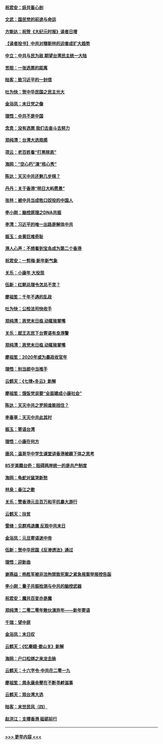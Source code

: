 #### [祝君安：妖共畜心剖](../pages/nsc993/n11794273.md?t=01160222) 
#### [文武：国民党的前途与命运](../pages/nsc993/n11794198.md?t=01160222) 
#### [方能达：祝贺《大纪元时报》读者日增](../pages/nsc993/n11793807.md?t=01160222) 
#### [【读者投书】中共对穆斯林的迫害成扩大趋势](../pages/nsc993/n11791371.md?t=01160222) 
#### [中立：中共与民为敌 期望台湾民主统一大陆](../pages/nsc993/n11790392.md?t=01160222) 
#### [苦胆：一张选票的距离](../pages/nsc993/n11788914.md?t=01160222) 
#### [陆客：致习近平的一封信](../pages/nsc993/n11788867.md?t=01160222) 
#### [吐为快：贺中华民国之民主光大](../pages/nsc993/n11788618.md?t=01160222) 
#### [金浴凤：末日党之像](../pages/nsc993/n11787475.md?t=01160222) 
#### [理悟：中共不是中国](../pages/nsc993/n11787463.md?t=01160222) 
#### [念贲：没有选票  我们去奋斗去努力](../pages/nsc993/n11787398.md?t=01160222) 
#### [郑纯清：台湾大选观感](../pages/nsc993/n11786210.md?t=01160222) 
#### [项云：老百姓看“打黑除恶”](../pages/nsc993/n11785398.md?t=01160222) 
#### [海网：“空心朽”演“核心秀”](../pages/nsc993/n11783874.md?t=01160222) 
#### [陈达：天灭中共还剩几步棋？](../pages/nsc993/n11783719.md?t=01160222) 
#### [丹丹：关于香港“明日大屿愿景”](../pages/nsc993/n11783273.md?t=01160222) 
#### [张林：被中共当成牲口奴役的中国人](../pages/nsc993/n11782397.md?t=01160222) 
#### [李小刚：脑控原理之DNA共振](../pages/nsc993/n11780962.md?t=01160222) 
#### [李清：习近平的唯一出路是解体中共](../pages/nsc993/n11780866.md?t=01160222) 
#### [振玉：炎黄巨难奇耻](../pages/nsc993/n11779632.md?t=01160222) 
#### [港人心声：不想看到宝岛成为第二个香港](../pages/nsc993/n11778817.md?t=01160222) 
#### [祝君安：一剪梅‧新年新气象](../pages/nsc993/n11776340.md?t=01160222) 
#### [关乐：小康年 大役现](../pages/nsc993/n11774213.md?t=01160222) 
#### [伍新：红朝总理令怎总不灵？](../pages/nsc993/n11770813.md?t=01160222) 
#### [廖祖笙：千年不遇的乱政](../pages/nsc993/n11770373.md?t=01160222) 
#### [吐为快：公检法司快收手](../pages/nsc993/n11770359.md?t=01160222) 
#### [郑纯清：恶党末日临 动辄挨掌嘴](../pages/nsc993/n11769912.md?t=01160222) 
#### [关乐：就王志民下台寄语有良港警](../pages/nsc993/n11769903.md?t=01160222) 
#### [郑纯清：恶党末日临 动辄挨掌嘴](../pages/nsc993/n11769356.md?t=01160222) 
#### [廖祖笙：2020年或为暴政收官年](../pages/nsc993/n11768216.md?t=01160222) 
#### [理悟：别当郎中当推手](../pages/nsc993/n11768243.md?t=01160222) 
#### [云鹤天：《七律▪冬云》新解](../pages/nsc993/n11768204.md?t=01160222) 
#### [廖祖笙：饿饭党说要“全面建成小康社会”](../pages/nsc993/n11767482.md?t=01160222) 
#### [陈达：天灭中共之罗网谁能挡住？](../pages/nsc993/n11767465.md?t=01160222) 
#### [李春草：天灭中共此其时](../pages/nsc993/n11767452.md?t=01160222) 
#### [振玉：寄语台湾](../pages/nsc993/n11767432.md?t=01160222) 
#### [理悟：小康在何方](../pages/nsc993/n11767394.md?t=01160222) 
#### [唐风：温哥华中学生课堂讲香港被踢下体之思考](../pages/nsc993/n11766848.md?t=01160222) 
#### [85岁美籍台侨：阻碍两岸统一的是共产制度](../pages/nsc993/n11765043.md?t=01160222) 
#### [海网：龟蛇对鼠哭新愁](../pages/nsc993/n11764895.md?t=01160222) 
#### [林泉：香江之歌](../pages/nsc993/n11764415.md?t=01160222) 
#### [关乐：赞香港元旦百万和平抗暴大游行](../pages/nsc993/n11764382.md?t=01160222) 
#### [云鹤天：扶贫](../pages/nsc993/n11764245.md?t=01160222) 
#### [雪绮：见群鸡退鹰  反观中共末日](../pages/nsc993/n11762112.md?t=01160222) 
#### [金浴凤：元旦寄语迷中帝](../pages/nsc993/n11761788.md?t=01160222) 
#### [伍新：贺中华民国《反渗透法》通过](../pages/nsc993/n11761994.md?t=01160222) 
#### [理悟：迎新曲](../pages/nsc993/n11761152.md?t=01160222) 
#### [谢燕益：杨胜军被非法拘禁致死案之紧急报案举报控告函](../pages/nsc993/n11756134.md?t=01160222) 
#### [李小刚：量子共振检测与中共的脑控武器](../pages/nsc993/n11754518.md?t=01160222) 
#### [祝君安：魔共百变亦是魔](../pages/nsc993/n11754469.md?t=01160222) 
#### [郑纯清：二零二零年散伙演弃年——新年寄语](../pages/nsc993/n11754195.md?t=01160222) 
#### [千瑞：望中原](../pages/nsc993/n11754159.md?t=01160222) 
#### [金浴凤：末日叹](../pages/nsc993/n11752359.md?t=01160222) 
#### [云鹤天：《忆秦娥‧娄山关》新解](../pages/nsc993/n11752348.md?t=01160222) 
#### [海网：户口松绑之来龙去脉](../pages/nsc993/n11752328.md?t=01160222) 
#### [云鹤天：十六字令‧中共在二零一九](../pages/nsc993/n11752305.md?t=01160222) 
#### [廖祖笙：周永康余孽在不断寻衅滋事](../pages/nsc993/n11751013.md?t=01160222) 
#### [云鹤天：观台湾大选](../pages/nsc993/n11751007.md?t=01160222) 
#### [陆客：末世民风（四）](../pages/nsc993/n11749203.md?t=01160222) 
#### [赵洪江：支撑香港 砥砺前行](../pages/nsc993/n11748482.md?t=01160222) 

----
#### [ >>> 更早内容 <<< ](../indexes/nsc993-earlier.md)
